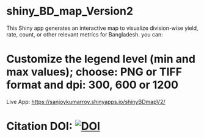 # shiny_BD_map_Version2
This Shiny app generates an interactive map to visualize division-wise yield, rate, count, or other relevant metrics for Bangladesh. you can:
# Customize the legend level (min and max values); choose: PNG or TIFF format and dpi: 300, 600 or 1200
Live App: https://sanjoykumarroy.shinyapps.io/shinyBDmapV2/
# Citation DOI: [![DOI](https://zenodo.org/badge/956108878.svg)](https://doi.org/10.5281/zenodo.15097920)
